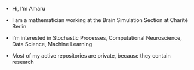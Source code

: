 - Hi, I’m Amaru

- I am a mathematician working at the Brain Simulation Section at Charité Berlin
- I’m interested in Stochastic Processes, Computational Neuroscience, Data Science, Machine Learning
- Most of my active repositories are private, because they contain research


<!---
SimonMunoz/SimonMunoz is a ✨ special ✨ repository because its `README.md` (this file) appears on your GitHub profile.
You can click the Preview link to take a look at your changes.
--->
